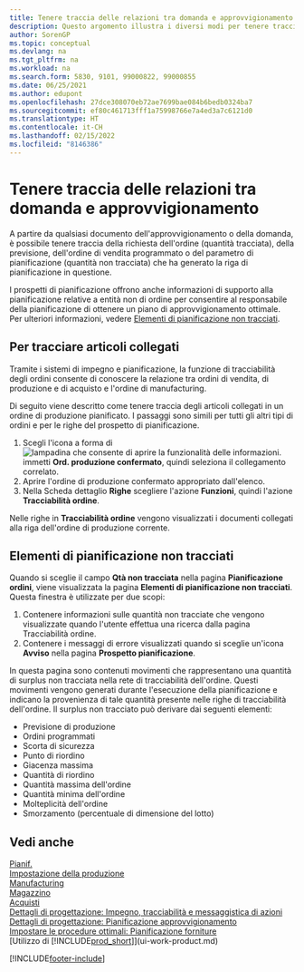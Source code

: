 ```yaml
---
title: Tenere traccia delle relazioni tra domanda e approvvigionamento
description: Questo argomento illustra i diversi modi per tenere traccia delle relazioni tra domanda e offerta, ad esempio la tracciabilità degli articoli collegati e la gestione degli elementi di pianificazione non tracciati.
author: SorenGP
ms.topic: conceptual
ms.devlang: na
ms.tgt_pltfrm: na
ms.workload: na
ms.search.form: 5830, 9101, 99000822, 99000855
ms.date: 06/25/2021
ms.author: edupont
ms.openlocfilehash: 27dce308070eb72ae7699bae084b6bedb0324ba7
ms.sourcegitcommit: ef80c461713fff1a75998766e7a4ed3a7c6121d0
ms.translationtype: HT
ms.contentlocale: it-CH
ms.lasthandoff: 02/15/2022
ms.locfileid: "8146386"
---
```

# <a name="track-relations-between-demand-and-supply"></a>Tenere traccia delle relazioni tra domanda e approvvigionamento

A partire da qualsiasi documento dell'approvvigionamento o della domanda, è possibile tenere traccia della richiesta dell'ordine (quantità tracciata), della previsione, dell'ordine di vendita programmato o del parametro di pianificazione (quantità non tracciata) che ha generato la riga di pianificazione in questione.

I prospetti di pianificazione offrono anche informazioni di supporto alla pianificazione relative a entità non di ordine per consentire al responsabile della pianificazione di ottenere un piano di approvvigionamento ottimale. Per ulteriori informazioni, vedere [Elementi di pianificazione non tracciati](production-how-track-demand-supply.md#untracked-planning-elements).

## <a name="to-track-linked-items"></a>Per tracciare articoli collegati
Tramite i sistemi di impegno e pianificazione, la funzione di tracciabilità degli ordini consente di conoscere la relazione tra ordini di vendita, di produzione e di acquisto e l'ordine di manufacturing.

Di seguito viene descritto come tenere traccia degli articoli collegati in un ordine di produzione pianificato. I passaggi sono simili per tutti gli altri tipi di ordini e per le righe del prospetto di pianificazione.

1. Scegli l'icona a forma di ![lampadina che consente di aprire la funzionalità delle informazioni.](media/ui-search/search_small.png "Informazioni sull'operazione che si desidera eseguire") immetti **Ord. produzione confermato**, quindi seleziona il collegamento correlato.
2. Aprire l'ordine di produzione confermato appropriato dall'elenco.
3. Nella Scheda dettaglio **Righe** scegliere l'azione **Funzioni**, quindi l'azione **Tracciabilità ordine**.

Nelle righe in **Tracciabilità ordine** vengono visualizzati i documenti collegati alla riga dell'ordine di produzione corrente.

## <a name="untracked-planning-elements"></a>Elementi di pianificazione non tracciati
Quando si sceglie il campo **Qtà non tracciata** nella pagina **Pianificazione ordini**, viene visualizzata la pagina **Elementi di pianificazione non tracciati**. Questa finestra è utilizzate per due scopi:

1. Contenere informazioni sulle quantità non tracciate che vengono visualizzate quando l'utente effettua una ricerca dalla pagina Tracciabilità ordine.
2. Contenere i messaggi di errore visualizzati quando si sceglie un'icona **Avviso** nella pagina **Prospetto pianificazione**.

In questa pagina sono contenuti movimenti che rappresentano una quantità di surplus non tracciata nella rete di tracciabilità dell'ordine. Questi movimenti vengono generati durante l'esecuzione della pianificazione e indicano la provenienza di tale quantità presente nelle righe di tracciabilità dell'ordine. Il surplus non tracciato può derivare dai seguenti elementi:

- Previsione di produzione
- Ordini programmati
- Scorta di sicurezza
- Punto di riordino
- Giacenza massima
- Quantità di riordino
- Quantità massima dell'ordine
- Quantità minima dell'ordine
- Molteplicità dell'ordine
- Smorzamento (percentuale di dimensione del lotto)

## <a name="see-also"></a>Vedi anche  
[Pianif.](production-planning.md)   
[Impostazione della produzione](production-configure-production-processes.md)  
[Manufacturing](production-manage-manufacturing.md)    
[Magazzino](inventory-manage-inventory.md)  
[Acquisti](purchasing-manage-purchasing.md)  
[Dettagli di progettazione: Impegno, tracciabilità e messaggistica di azioni](design-details-reservation-order-tracking-and-action-messaging.md)  
[Dettagli di progettazione: Pianificazione approvvigionamento](design-details-supply-planning.md)   
[Impostare le procedure ottimali: Pianificazione forniture](setup-best-practices-supply-planning.md)  
[Utilizzo di [!INCLUDE[prod_short](includes/prod_short.md)]](ui-work-product.md)


[!INCLUDE[footer-include](includes/footer-banner.md)]